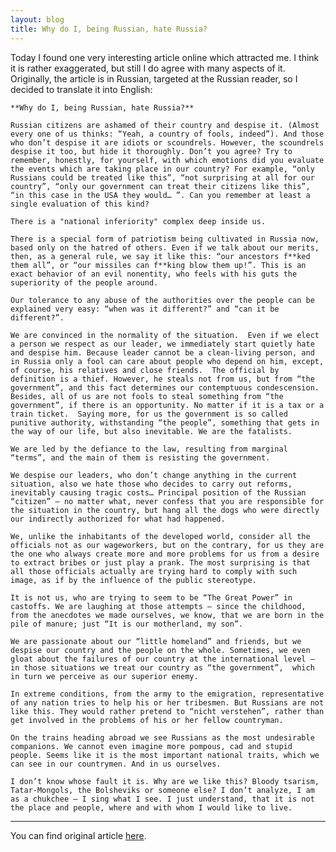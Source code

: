 ```yaml
---
layout: blog
title: Why do I, being Russian, hate Russia?
---
```


Today I found one very interesting article online which attracted me. I think it is rather exaggerated, but still I do agree with many aspects of it.
Originally, the article is in Russian, targeted at the Russian reader, so I decided to translate it into English:

	**Why do I, being Russian, hate Russia?**

	Russian citizens are ashamed of their country and despise it. (Almost every one of us thinks: “Yeah, a country of fools, indeed”). And those who don’t despise it are idiots or scoundrels. However, the scoundrels despise it too, but hide it thoroughly. Don’t you agree? Try to remember, honestly, for yourself, with which emotions did you evaluate the events which are taking place in our country? For example, “only Russians could be treated like this”, “not surprising at all for our country”, “only our government can treat their citizens like this”, “in this case in the USA they would… ”. Can you remember at least a single evaluation of this kind?

	There is a "national inferiority" complex deep inside us.

	There is a special form of patriotism being cultivated in Russia now, based only on the hatred of others. Even if we talk about our merits, then, as a general rule, we say it like this: “our ancestors f**ked them all”, or “our missiles can f**king blow them up!”. This is an exact behavior of an evil nonentity, who feels with his guts the superiority of the people around. 

	Our tolerance to any abuse of the authorities over the people can be explained very easy: “when was it different?” and “can it be different?”.

	We are convinced in the normality of the situation.  Even if we elect a person we respect as our leader, we immediately start quietly hate and despise him. Because leader cannot be a clean-living person, and in Russia only a fool can care about people who depend on him, except, of course, his relatives and close friends.  The official by definition is a thief. However, he steals not from us, but from “the government”, and this fact determines our contemptuous condescension. Besides, all of us are not fools to steal something from “the government”, if there is an opportunity. No matter if it is a tax or a train ticket.  Saying more, for us the government is so called punitive authority, withstanding “the people”, something that gets in the way of our life, but also inevitable. We are the fatalists. 

	We are led by the defiance to the law, resulting from marginal “terms”, and the main of them is resisting the government.

	We despise our leaders, who don’t change anything in the current situation, also we hate those who decides to carry out reforms, inevitably causing tragic costs… Principal position of the Russian “citizen” – no matter what, never confess that you are responsible for the situation in the country, but hang all the dogs who were directly our indirectly authorized for what had happened. 

	We, unlike the inhabitants of the developed world, consider all the officials not as our wageworkers, but on the contrary, for us they are the one who always create more and more problems for us from a desire to extract bribes or just play a prank. The most surprising is that all those officials actually are trying hard to comply with such image, as if by the influence of the public stereotype. 

	It is not us, who are trying to seem to be “The Great Power” in castoffs. We are laughing at those attempts – since the childhood, from the anecdotes we made ourselves, we know, that we are born in the pile of manure; just “It is our motherland, my son”. 

	We are passionate about our “little homeland” and friends, but we despise our country and the people on the whole. Sometimes, we even gloat about the failures of our country at the international level – in those situations we treat our country as “the government”,  which in turn we perceive as our superior enemy. 

	In extreme conditions, from the army to the emigration, representative of any nation tries to help his or her tribesmen. But Russians are not like this. They would rather pretend to “nicht verstehen”, rather than get involved in the problems of his or her fellow countryman.

	On the trains heading abroad we see Russians as the most undesirable companions. We cannot even imagine more pompous, cad and stupid people. Seems like it is the most important national traits, which we can see in our countrymen. And in us ourselves. 

	I don’t know whose fault it is. Why are we like this? Bloody tsarism, Tatar-Mongols, the Bolsheviks or someone else? I don’t analyze, I am as a chukchee – I sing what I see. I just understand, that it is not the place and people, where and with whom I would like to live.  

---

You can find original article [here](http://beon.ru/news-politics-society/8331-746-pochemu-ja-russkii-nenavizhu-rossiju-read.shtml). 